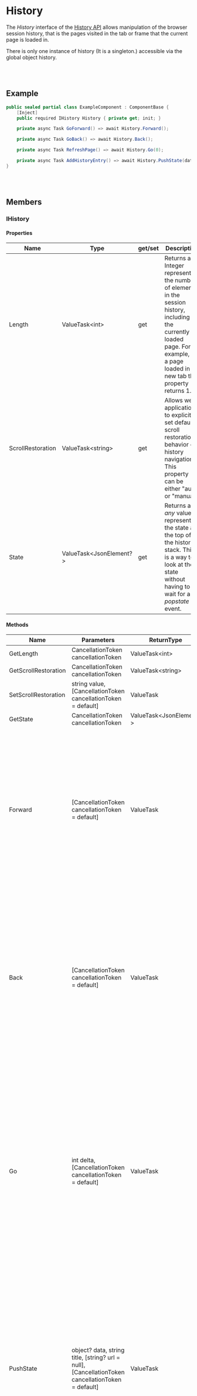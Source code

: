 # History

The *History* interface of the [History API](https://developer.mozilla.org/en-US/docs/Web/API/History_API) allows manipulation of the browser session history, that is the pages visited in the tab or frame that the current page is loaded in.

There is only one instance of history (It is a singleton.) accessible via the global object history.


<br><br />
## Example

```csharp
public sealed partial class ExampleComponent : ComponentBase {
    [Inject]
    public required IHistory History { private get; init; }

    private async Task GoForward() => await History.Forward();

    private async Task GoBack() => await History.Back();

    private async Task RefreshPage() => await History.Go(0);

    private async Task AddHistoryEntry() => await History.PushState(data: null, title: "", url: "/siteURL");
}
```


<br><br />
## Members

### IHistory

#### Properties

| **Name**          | **Type**                      | get/set | **Description**                                                                                                                                                                          |
| ----------------- | ----------------------------- | ------- | ---------------------------------------------------------------------------------------------------------------------------------------------------------------------------------------- |
| Length            | ValueTask&lt;int&gt;          | get     | Returns an Integer representing the number of elements in the session history, including the currently loaded page. For example, for a page loaded in a new tab this property returns 1. |
| ScrollRestoration | ValueTask&lt;string&gt;       | get     | Allows web applications to explicitly set default scroll restoration behavior on history navigation.<br />This property can be either "auto" or "manual".                                |
| State             | ValueTask&lt;JsonElement?&gt; | get     | Returns an *any* value representing the state at the top of the history stack. This is a way to look at the state without having to wait for a *popstate* event.                         |

#### Methods

| **Name**             | **Parameters**                                                                                    | **ReturnType**                | **Description**                                                                                                                                                                                                                                                                                                                                                                                                                                   |
| -------------------- | ------------------------------------------------------------------------------------------------- | ----------------------------- | ------------------------------------------------------------------------------------------------------------------------------------------------------------------------------------------------------------------------------------------------------------------------------------------------------------------------------------------------------------------------------------------------------------------------------------------------- |
| GetLength            | CancellationToken cancellationToken                                                               | ValueTask&lt;int&gt;          | see Property *Length*                                                                                                                                                                                                                                                                                                                                                                                                                             |
| GetScrollRestoration | CancellationToken cancellationToken                                                               | ValueTask&lt;string&gt;       | see Property *ScrollRestoration*                                                                                                                                                                                                                                                                                                                                                                                                                  |
| SetScrollRestoration | string value, [CancellationToken cancellationToken = default]                                     | ValueTask                     | see Property *ScrollRestoration*                                                                                                                                                                                                                                                                                                                                                                                                                  |
| GetState             | CancellationToken cancellationToken                                                               | ValueTask&lt;JsonElement?&gt; | see Property *State*                                                                                                                                                                                                                                                                                                                                                                                                                              |
| Forward              | [CancellationToken cancellationToken = default]                                                   | ValueTask                     | This asynchronous method goes to the next page in session history, the same action as when the user clicks the browser's *Forward* button; this is equivalent to *history.go(1)*.<br />Calling this method to go forward beyond the most recent page in the session history has no effect and doesn't raise an exception.                                                                                                                         |
| Back                 | [CancellationToken cancellationToken = default]                                                   | ValueTask                     | This asynchronous method goes to the previous page in session history, the same action as when the user clicks the browser's *Back* button. Equivalent to *history.go(-1)*.<br />Calling this method to go forward beyond the most recent page in the session history has no effect and doesn't raise an exception.                                                                                                                               |
| Go                   | int delta, [CancellationToken cancellationToken = default]                                        | ValueTask                     | Asynchronously loads a page from the session history, identified by its relative location to the current page, for example -1 for the previous page or 1 for the next page. If you specify an out-of-bounds value (for instance, specifying -1 when there are no previously-visited pages in the session history), this method silently has no effect. Calling *go()* without parameters or a value of 0 reloads the current page.                |
| PushState            | object? data, string title, [string? url = null], [CancellationToken cancellationToken = default] | ValueTask                     | Pushes the given data onto the session history stack with the specified title (and, if provided, URL). The data is treated as opaque by the DOM; you may specify any JavaScript object that can be serialized. Note that all browsers but Safari currently ignore the title parameter. For more information, see [Working with the History API](https://developer.mozilla.org/en-US/docs/Web/API/History_API/Working_with_the_History_API).       |
| ReplaceState         | object? data, string title, [string? url = null], [CancellationToken cancellationToken = default] | ValueTask                     | Updates the most recent entry on the history stack to have the specified data, title, and, if provided, URL. The data is treated as opaque by the DOM; you may specify any JavaScript object that can be serialized. Note that all browsers but Safari currently ignore the title parameter. For more information, see [Working with the History API](https://developer.mozilla.org/en-US/docs/Web/API/History_API/Working_with_the_History_API). |

#### Events

| **Name**     | **Type**                     | **Description**                                                                                                                                                                                                                                                                                                                                                                                                                                                               |
| ------------ | ---------------------------- | ----------------------------------------------------------------------------------------------------------------------------------------------------------------------------------------------------------------------------------------------------------------------------------------------------------------------------------------------------------------------------------------------------------------------------------------------------------------------------- |
| OnPageReveal | Action                       | Is fired when a document is first rendered, either when loading a fresh document from the network or activating a document (either from back/forward cache (bfcache) or prerender).<br/>This is useful in the case of cross-document (MPA) view transitions for manipulating an active transition from the inbound page of a navigation. For example, you might wish to skip the transition, or customize the inbound transition animation via JavaScript.                    |
| OnPageSwap   | Action                       | Is fired when you navigate across documents, when the previous document is about to unload.<br/>This is useful in the case of cross-document (MPA) view transitions for manipulating an active transition from the outbound page of a navigation. For example, you might wish to skip the transition, or customize the outbound transition animation via JavaScript.<br/>It also provides access to the navigation type and current and destination document history entries. |
| OnPageShow   | Action&lt;bool&gt;           | Is fired when the browser displays the window's document due to navigation.<br/>This includes:<br />- Initially loading the page<br />- Navigating to the page from another page in the same window or tab<br />- Restoring a frozen page on mobile OSes <br />- Returning to the page using the browser's forward or back buttons<br/>Parameter is the <i>persisted</i> property that indicates if a webpage is loading from a cache.                                        |
| OnPageHide   | Action&lt;bool&gt;           | Is fired when the browser hides the current page in the process of presenting a different page from the session's history.<br/>For example, when the user clicks the browser's Back button, the current page receives a pagehide event before the previous page is shown.<br/>Parameter is the <i>persisted</i> property that indicates if a webpage is loading from a cache.                                                                                                 |
| OnPopState   | Action&lt;JsonElement?&gt;   | Is fired when the active history entry changes while the user navigates the session history. It changes the current history entry to that of the last page the user visited or, if *history.pushState()* has been used to add a history entry to the history stack, that history entry is used instead.<br />Parameter is the [state](https://developer.mozilla.org/en-US/docs/Web/API/History/state) value as JSON.                                                          |
| OnHashChange | Action&lt;string, string&gt; | Is fired when the fragment identifier of the URL has changed (the part of the URL beginning with and following the # symbol).<br/>This event does not fire when the hash is modified using *PushState* or *ReplaceState*.<br/>**Parameters**<br/>- string *newURL*: Returns the new URL to which the window is navigating.<br />- string *oldURL*: Returns the previous URL from which the window was navigated.                                                              |


<br></br>
### IHistoryInProcess

#### Properties

| **Name**          | **Type**     | get/set | **Description**                                                                                                                                                                          |
| ----------------- | ------------ | ------- | ---------------------------------------------------------------------------------------------------------------------------------------------------------------------------------------- |
| Length            | int          | get     | Returns an Integer representing the number of elements in the session history, including the currently loaded page. For example, for a page loaded in a new tab this property returns 1. |
| ScrollRestoration | string       | get/set | Allows web applications to explicitly set default scroll restoration behavior on history navigation.<br />This property can be either "auto" or "manual".                                |
| State             | JsonElement? | get     | Returns an *any* value representing the state at the top of the history stack. This is a way to look at the state without having to wait for a *popstate* event.                         |

#### Methods

| **Name**             | **Parameters**                                   | **ReturnType** | **Description**                                                                                                                                                                                                                                                                                                                                                                                                                                   |
| -------------------- | ------------------------------------------------ | -------------- | ------------------------------------------------------------------------------------------------------------------------------------------------------------------------------------------------------------------------------------------------------------------------------------------------------------------------------------------------------------------------------------------------------------------------------------------------- |
| Forward              | *empty*                                          | void           | This asynchronous method goes to the next page in session history, the same action as when the user clicks the browser's *Forward* button; this is equivalent to *history.go(1)*.<br />Calling this method to go forward beyond the most recent page in the session history has no effect and doesn't raise an exception.                                                                                                                         |
| Back                 | *empty*                                          | void           | This asynchronous method goes to the previous page in session history, the same action as when the user clicks the browser's *Back* button. Equivalent to *history.go(-1)*.<br />Calling this method to go forward beyond the most recent page in the session history has no effect and doesn't raise an exception.                                                                                                                               |
| Go                   | int delta                                        | void           | Asynchronously loads a page from the session history, identified by its relative location to the current page, for example -1 for the previous page or 1 for the next page. If you specify an out-of-bounds value (for instance, specifying -1 when there are no previously-visited pages in the session history), this method silently has no effect. Calling *go()* without parameters or a value of 0 reloads the current page.                |
| PushState            | object? data, string title, [string? url = null] | void           | Pushes the given data onto the session history stack with the specified title (and, if provided, URL). The data is treated as opaque by the DOM; you may specify any JavaScript object that can be serialized. Note that all browsers but Safari currently ignore the title parameter. For more information, see [Working with the History API](https://developer.mozilla.org/en-US/docs/Web/API/History_API/Working_with_the_History_API).       |
| ReplaceState         | object? data, string title, [string? url = null] | void           | Updates the most recent entry on the history stack to have the specified data, title, and, if provided, URL. The data is treated as opaque by the DOM; you may specify any JavaScript object that can be serialized. Note that all browsers but Safari currently ignore the title parameter. For more information, see [Working with the History API](https://developer.mozilla.org/en-US/docs/Web/API/History_API/Working_with_the_History_API). |

#### Events

| **Name**     | **Type**                     | **Description**                                                                                                                                                                                                                                                                                                                                                                                                                                                               |
| ------------ | ---------------------------- | ----------------------------------------------------------------------------------------------------------------------------------------------------------------------------------------------------------------------------------------------------------------------------------------------------------------------------------------------------------------------------------------------------------------------------------------------------------------------------- |
| OnPageReveal | Action                       | Is fired when a document is first rendered, either when loading a fresh document from the network or activating a document (either from back/forward cache (bfcache) or prerender).<br/>This is useful in the case of cross-document (MPA) view transitions for manipulating an active transition from the inbound page of a navigation. For example, you might wish to skip the transition, or customize the inbound transition animation via JavaScript.                    |
| OnPageSwap   | Action                       | Is fired when you navigate across documents, when the previous document is about to unload.<br/>This is useful in the case of cross-document (MPA) view transitions for manipulating an active transition from the outbound page of a navigation. For example, you might wish to skip the transition, or customize the outbound transition animation via JavaScript.<br/>It also provides access to the navigation type and current and destination document history entries. |
| OnPageShow   | Action&lt;bool&gt;           | Is fired when the browser displays the window's document due to navigation.<br/>This includes:<br />- Initially loading the page<br />- Navigating to the page from another page in the same window or tab<br />- Restoring a frozen page on mobile OSes <br />- Returning to the page using the browser's forward or back buttons<br/>Parameter is the <i>persisted</i> property that indicates if a webpage is loading from a cache.                                        |
| OnPageHide   | Action&lt;bool&gt;           | Is fired when the browser hides the current page in the process of presenting a different page from the session's history.<br/>For example, when the user clicks the browser's Back button, the current page receives a pagehide event before the previous page is shown.<br/>Parameter is the <i>persisted</i> property that indicates if a webpage is loading from a cache.                                                                                                 |
| OnPopState   | Action&lt;JsonElement?&gt;   | Is fired when the active history entry changes while the user navigates the session history. It changes the current history entry to that of the last page the user visited or, if *history.pushState()* has been used to add a history entry to the history stack, that history entry is used instead.<br />Parameter is the [state](https://developer.mozilla.org/en-US/docs/Web/API/History/state) value as JSON.                                                          |
| OnHashChange | Action&lt;string, string&gt; | Is fired when the fragment identifier of the URL has changed (the part of the URL beginning with and following the # symbol).<br/>This event does not fire when the hash is modified using *PushState* or *ReplaceState*.<br/>**Parameters**<br/>- string *newURL*: Returns the new URL to which the window is navigating.<br />- string *oldURL*: Returns the previous URL from which the window was navigated.                                                              |
